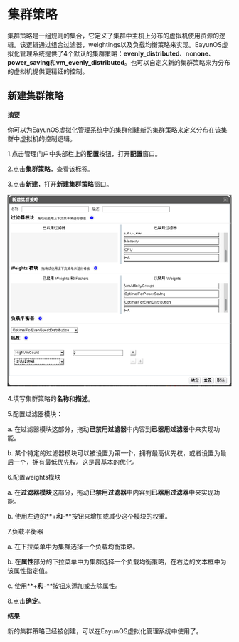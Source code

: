 # 集群策略

集群策略是一组规则的集合，它定义了集群中主机上分布的虚拟机使用资源的逻辑。该逻辑通过组合过滤器，weightings以及负载均衡策略来实现。EayunOS虚拟化管理系统提供了4个默认的集群策略：**evenly_distributed**、no**none**、**power_saving**和**vm_evenly_distributed**。也可以自定义新的集群策略来为分布的虚拟机提供更精细的控制。

## 新建集群策略

**摘要**

你可以为EayunOS虚拟化管理系统中的集群创建新的集群策略来定义分布在该集群中虚拟机的控制逻辑。

1.点击管理门户中头部栏上的**配置**按钮，打开**配置**窗口。

2.点击**集群策略**，查看该标签。

3.点击**新建**，打开**新建集群策略**窗口。

![新建集群策略窗口](../images/New-Cluster-Policies.png)

4.填写集群策略的**名称**和**描述**。

5.配置过滤器模块：

  a. 在过滤器模块这部分，拖动**已禁用过滤器**中内容到**已器用过滤器**中来实现功能。

  b. 某个特定的过滤器模块可以被设置为第一个，拥有最高优先权，或者设置为最后一个，拥有最低优先权。这是最基本的优化。

6.配置weights模块

 a. 在**过滤器模块**这部分，拖动**已禁用过滤器**中内容到**已器用过滤器**中来实现功能。

 b. 使用左边的**+**和**-**按钮来增加或减少这个模块的权重。

7.负载平衡器

 a. 在下拉菜单中为集群选择一个负载均衡策略。

 b. 在**属性**部分的下拉菜单中为集群选择一个负载均衡策略，在右边的文本框中为该属性指定值。

 c. 使用**+**和**-**按钮来添加或去除属性。

8.点击**确定**。

**结果**

新的集群策略已经被创建，可以在EayunOS虚拟化管理系统中使用了。
